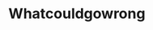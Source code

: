 ---
title: Whatcouldgowrong
crosslinks:
- livven
- AskReddit
- gifs
- xkcd
- WTF
- watchpeopledie
- IAmA
- therewasanattempt
- JusticeServed
- videos
- BetterEveryLoop
- funny
- gifsthatendtoosoon
- Roadcam
- OutOfTheLoop
- instant_regret
- whatcouldgoright
- ProRevenge
- metric_units
- instantkarma
---